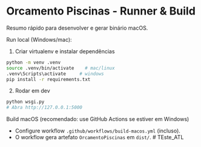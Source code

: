 # Orcamento Piscinas - Runner & Build

Resumo rápido para desenvolver e gerar binário macOS.

Run local (Windows/mac):

1. Criar virtualenv e instalar dependências

```bash
python -m venv .venv
source .venv/bin/activate    # mac/linux
.venv\Scripts\activate     # windows
pip install -r requirements.txt
```

2. Rodar em dev

```bash
python wsgi.py
# Abra http://127.0.0.1:5000
```

Build macOS (recomendado: use GitHub Actions se estiver em Windows)

- Configure workflow `.github/workflows/build-macos.yml` (incluso).
- O workflow gera artefato `OrcamentoPiscinas` em `dist/`.
#   T E s t e _ A T L  
 